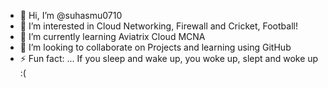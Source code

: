 - 👋 Hi, I’m @suhasmu0710
- 👀 I’m interested in Cloud Networking, Firewall and Cricket, Football!
- 🌱 I’m currently learning Aviatrix Cloud MCNA
- 💞️ I’m looking to collaborate on Projects and learning using GitHub
- ⚡ Fun fact: ... If you sleep and wake up, you woke up, slept and woke up :(

 

<!---
suhasmu0710/suhasmu0710 is a ✨ special ✨ repository because its `README.md` (this file) appears on your GitHub profile.
You can click the Preview link to take a look at your changes.
--->
